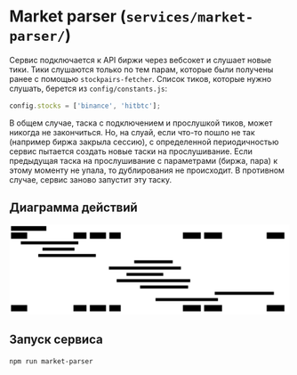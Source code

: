 # Market parser (`services/market-parser/`)

Сервис подключается к API биржи через вебсокет и слушает новые тики. Тики слушаются только по тем парам, которые были получены ранее с помощью `stockpairs-fetcher`. Список тиков, которые нужно слушать, берется из `config/constants.js`:

```javascript
config.stocks = ['binance', 'hitbtc'];
```

В общем случае, таска с подключением и прослушкой тиков, может никогда не закончиться. Но, на слуай, если что-то пошло не так (например биржа закрыла сессию), с определенной периодичностью сервис пытается создать новые таски на прослушивание. Если предыдущая таска на прослушивание с параметрами (биржа, пара) к этому моменту не упала, то дублирования не происходит. В противном случае, сервис заново запустит эту таску.

## Диаграмма действий

![diag](/docs/images/market-parser.svg)

## Запуск сервиса

```bash
npm run market-parser
```
